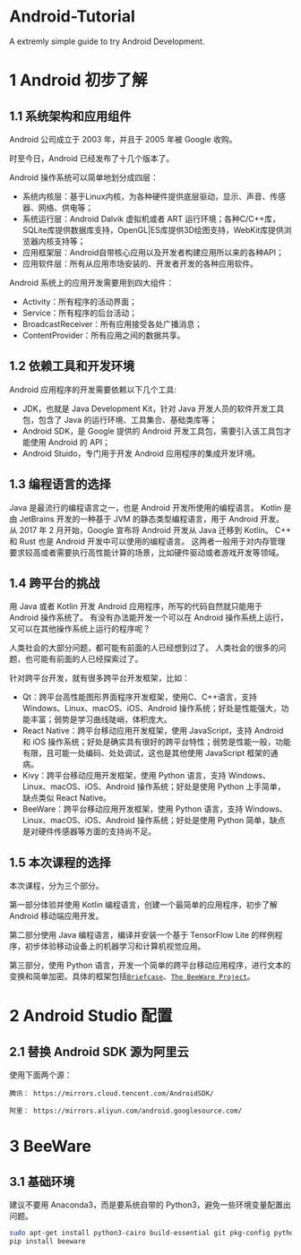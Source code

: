 # Android-Tutorial

A extremly simple guide to try Android Development.


# 1 Android 初步了解

## 1.1 系统架构和应用组件

Android 公司成立于 2003 年，并且于 2005 年被 Google 收购。

时至今日，Android 已经发布了十几个版本了。

Android 操作系统可以简单地划分成四层：

* 系统内核层：基于Linux内核，为各种硬件提供底层驱动，显示、声音、传感器、网络、供电等；
* 系统运行层：Android Dalvik 虚拟机或者 ART 运行环境；各种C/C++库，SQLite库提供数据库支持，OpenGL|ES库提供3D绘图支持，WebKit库提供浏览器内核支持等；
* 应用框架层：Android自带核心应用以及开发者构建应用所以来的各种API；
* 应用软件层：所有从应用市场安装的、开发者开发的各种应用软件。

Android 系统上的应用开发需要用到四大组件：

* Activity：所有程序的活动界面；
* Service：所有程序的后台活动；
* BroadcastReceiver：所有应用接受各处广播消息；
* ContentProvider：所有应用之间的数据共享。

## 1.2 依赖工具和开发环境

Android 应用程序的开发需要依赖以下几个工具:

* JDK，也就是 Java Development Kit，针对 Java 开发人员的软件开发工具包，包含了 Java 的运行环境、工具集合、基础类库等；
* Android SDK，是 Google 提供的 Android 开发工具包，需要引入该工具包才能使用 Android 的 API；
* Android Stuido，专门用于开发 Android 应用程序的集成开发环境。



## 1.3 编程语言的选择

Java 是最流行的编程语言之一，也是 Android 开发所使用的编程语言。
Kotlin 是由 JetBrains 开发的一种基于 JVM 的静态类型编程语言，用于 Android 开发。
从 2017 年 2 月开始，Google 宣布将 Android 开发从 Java 迁移到 Kotlin。
C++ 和 Rust 也是 Android 开发中可以使用的编程语言。
这两者一般用于对内存管理要求较高或者需要执行高性能计算的场景，比如硬件驱动或者游戏开发等领域。

## 1.4 跨平台的挑战

用 Java 或者 Kotlin 开发 Android 应用程序，所写的代码自然就只能用于 Android 操作系统了。
有没有办法能开发一个可以在 Android 操作系统上运行，又可以在其他操作系统上运行的程序呢？

人类社会的大部分问题，都可能有前面的人已经想到过了。
人类社会的很多的问题，也可能有前面的人已经探索过了。

针对跨平台开发，就有很多跨平台开发框架，比如：
* Qt：跨平台高性能图形界面程序开发框架，使用C、C++语言，支持 Windows、Linux、macOS、iOS、Android 操作系统；好处是性能强大，功能丰富；弱势是学习曲线陡峭，体积庞大。
* React Native：跨平台移动应用开发框架，使用 JavaScript，支持 Android 和 iOS 操作系统；好处是确实具有很好的跨平台特性；弱势是性能一般，功能有限，且可能一处编码、处处调试，这也是其他使用 JavaScript 框架的通病。
* Kivy：跨平台移动应用开发框架，使用 Python 语言，支持 Windows、Linux、macOS、iOS、Android 操作系统；好处是使用 Python 上手简单，缺点类似 React Native。
* BeeWare：跨平台移动应用开发框架，使用 Python 语言，支持 Windows、Linux、macOS、iOS、Android 操作系统；好处是使用 Python 简单，缺点是对硬件传感器等方面的支持尚不足。

## 1.5 本次课程的选择

本次课程，分为三个部分。

第一部分体验并使用 Kotlin 编程语言，创建一个最简单的应用程序，初步了解 Android 移动端应用开发。

第二部分使用 Java 编程语言，编译并安装一个基于 TensorFlow Lite 的样例程序，初步体验移动设备上的机器学习和计算机视觉应用。

第三部分，使用 Python 语言，开发一个简单的跨平台移动应用程序，进行文本的变换和简单加密。具体的框架包括[`Briefcase`](https://briefcase.readthedocs.io/)、[`The BeeWare Project`](https://beeware.org/)。


# 2 Android Studio 配置

## 2.1 替换 Android SDK 源为阿里云

使用下面两个源：

```text
腾讯： https://mirrors.cloud.tencent.com/AndroidSDK/

阿里： https://mirrors.aliyun.com/android.googlesource.com/
```



# 3 BeeWare

## 3.1 基础环境

建议不要用 Anaconda3，而是要系统自带的 Python3，避免一些环境变量配置出问题。
```Bash
sudo apt-get install python3-cairo build-essential git pkg-config python3-dev python3-venv libgirepository1.0-dev libcairo2-dev gir1.2-webkit2-4.0 libcanberra-gtk3-module
pip install beeware
```


